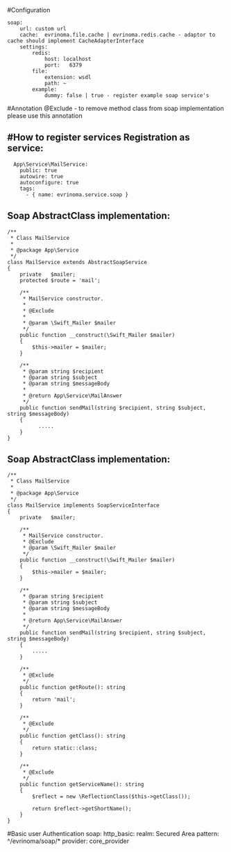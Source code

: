 #Configuration

    soap:
        url: custom url
        cache:  evrinoma.file.cache | evrinoma.redis.cache - adaptor to cache should implement CacheAdapterInterface
        settings:
            redis:
                host: localhost
                port:   6379
            file:
                extension: wsdl
                path: ~
            example:
                dummy: false | true - register example soap service's

#Annotation
   @Exclude - to remove method class from soap implementation please use this annotation

#How to register services
Registration as service:
--------------------------------------------
      App\Service\MailService:
        public: true
        autowire: true
        autoconfigure: true
        tags:
          - { name: evrinoma.service.soap }
 
Soap AbstractClass implementation:
--------------------------------------------
    /**
     * Class MailService
     *
     * @package App\Service
     */
    class MailService extends AbstractSoapService
    {
        private   $mailer;
        protected $route = 'mail';
    
        /**
         * MailService constructor.
         *
         * @Exclude
         *
         * @param \Swift_Mailer $mailer
         */
        public function __construct(\Swift_Mailer $mailer)
        {
            $this->mailer = $mailer;
        }
    
        /**
         * @param string $recipient
         * @param string $subject
         * @param string $messageBody
         *
         * @return App\Service\MailAnswer
         */
        public function sendMail(string $recipient, string $subject, string $messageBody)
        {
              .....
        }
    }

Soap AbstractClass implementation:
--------------------------------------------
    /**
     * Class MailService
     *
     * @package App\Service
     */
    class MailService implements SoapServiceInterface
    {
        private   $mailer;
    
        /**
         * MailService constructor.
         * @Exclude
         * @param \Swift_Mailer $mailer
         */
        public function __construct(\Swift_Mailer $mailer)
        {
            $this->mailer = $mailer;
        }
    
        /**
         * @param string $recipient
         * @param string $subject
         * @param string $messageBody
         *
         * @return App\Service\MailAnswer
         */
        public function sendMail(string $recipient, string $subject, string $messageBody)
        {
            .....
        }        

        /**
         * @Exclude
         */
        public function getRoute(): string
        {
            return 'mail';
        }
    
        /**
         * @Exclude
         */
        public function getClass(): string
        {
            return static::class;
        }
    
        /**
         * @Exclude
         */
        public function getServiceName(): string
        {
            $reflect = new \ReflectionClass($this->getClass());
    
            return $reflect->getShortName();
        }
    }

#Basic user Authentication 
    soap:
      http_basic:
        realm: Secured Area
      pattern: ^/evrinoma/soap/*
      provider: core_provider
      